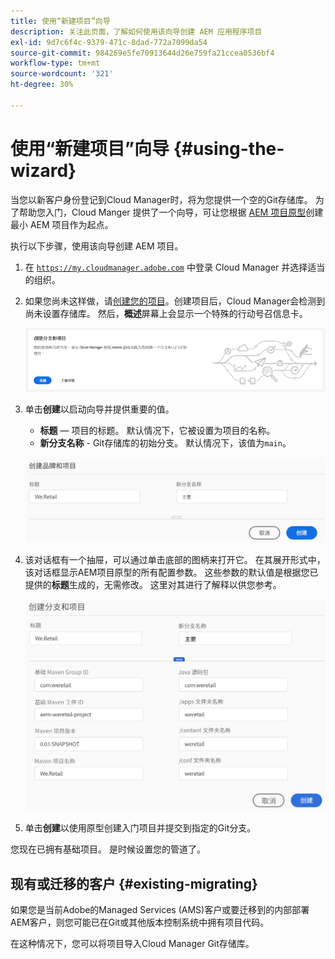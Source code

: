 ```yaml
---
title: 使用“新建项目”向导
description: 关注此页面，了解如何使用该向导创建 AEM 应用程序项目
exl-id: 9d7c6f4c-9379-471c-8dad-772a7099da54
source-git-commit: 984269e5fe70913644d26e759fa21ccea0536bf4
workflow-type: tm+mt
source-wordcount: '321'
ht-degree: 30%

---
```



# 使用“新建项目”向导 {#using-the-wizard}

当您以新客户身份登记到Cloud Manager时，将为您提供一个空的Git存储库。 为了帮助您入门，Cloud Manger 提供了一个向导，可让您根据 [AEM 项目原型](https://github.com/adobe/aem-project-archetype)创建最小 AEM 项目作为起点。

执行以下步骤，使用该向导创建 AEM 项目。

1. 在 [`https://my.cloudmanager.adobe.com`](https://my.cloudmanager.adobe.com) 中登录 Cloud Manager 并选择适当的组织。

1. 如果您尚未这样做，请[创建您的项目](program-setup.md)。创建项目后，Cloud Manager会检测到尚未设置存储库。 然后，**概述**&#x200B;屏幕上会显示一个特殊的行动号召信息卡。

   ![创建项目 CTA](/help/assets/image2018-10-3_14-29-44.png)

1. 单击&#x200B;**创建**&#x200B;以启动向导并提供重要的值。

   * **标题** — 项目的标题。 默认情况下，它被设置为项目的名称。
   * **新分支名称** - Git存储库的初始分支。 默认情况下，该值为`main`。

   ![项目值](/help/assets/screen_shot_2018-10-08at55825am.png)

1. 该对话框有一个抽屉，可以通过单击底部的图柄来打开它。 在其展开形式中，该对话框显示AEM项目原型的所有配置参数。 这些参数的默认值是根据您已提供的&#x200B;**标题**&#x200B;生成的，无需修改。 这里对其进行了解释以供您参考。

   ![详细的原型参数](/help/assets/screen_shot_2018-10-08at60032am.png)

1. 单击&#x200B;**创建**&#x200B;以使用原型创建入门项目并提交到指定的Git分支。

您现在已拥有基础项目。 是时候设置您的管道了。

## 现有或迁移的客户 {#existing-migrating}

如果您是当前Adobe的Managed Services (AMS)客户或要迁移到的内部部署AEM客户，则您可能已在Git或其他版本控制系统中拥有项目代码。

在这种情况下，您可以将项目导入Cloud Manager Git存储库。
